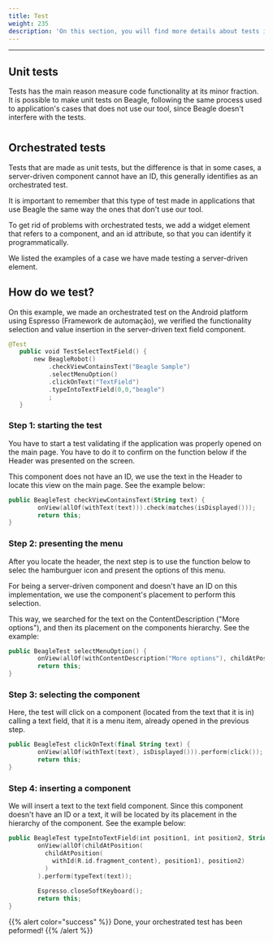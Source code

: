 ```yaml
---
title: Test
weight: 235
description: 'On this section, you will find more details about tests in Beagle's applications.'
---
```


---

## Unit tests

Tests has the main reason measure code functionality at its minor fraction. It is possible to make unit tests on Beagle, following the same process used to application's cases that does not use our tool, since Beagle doesn't interfere with the tests.

#

## Orchestrated tests 
Tests that are made as unit tests, but the difference is that in some cases, a server-driven component cannot have an ID, this generally identifies as an orchestrated test.

It is important to remember that this type of test made in applications that use Beagle the same way the ones that don't use our tool.


To get rid of problems with orchestrated tests, we add a widget element that refers to a component, and an id attribute, so that you can identify it programmatically.


We listed the examples of a case we have made testing a server-driven element. 

## How do we test?

On this example, we made an orchestrated test on the Android platform using Espresso (Framework de automação), we verified the functionality selection and value insertion in the server-driven text field component.

 ```Kotlin
@Test
    public void TestSelectTextField() {
        new BeagleRobot()
            .checkViewContainsText("Beagle Sample")
            .selectMenuOption()
            .clickOnText("TextField")
            .typeIntoTextField(0,0,"beagle")
            ;
    }
````

###  Step 1: starting the test

You have to start a test validating if the application was properly opened on the main page. You have to do it to confirm on the function below if the Header was presented on the screen.


This component does not have an ID, we use the text in the Header to locate this view on the main page. See the example below: 

```Kotlin
public BeagleTest checkViewContainsText(String text) {
        onView(allOf(withText(text))).check(matches(isDisplayed()));
        return this;
}
````
### Step 2: presenting the menu

After you locate the header, the next step is to use the function below to selec the hamburguer icon and present the options of this menu.

For being a server-driven component and doesn't have an ID on this implementation, we use the component's placement to perform this selection.

This way, we searched for the text on the ContentDescription ("More options"), and then its placement on the components hierarchy. See the example:

```Kotlin
public BeagleTest selectMenuOption() {
        onView(allOf(withContentDescription("More options"), childAtPosition(childAtPosition(withId(R.id.action_bar), 1), 0))).perform(click());
        return this;
}
````

### Step 3: selecting the component

Here, the test will click on a component (located from the text that it is in) calling a text field, that it is a menu item, already opened in the previous step.

```Kotlin
public BeagleTest clickOnText(final String text) {
        onView(allOf(withText(text), isDisplayed())).perform(click());
        return this;
}
````
### Step 4: inserting a component

We will insert a text to the text field component. Since this component doesn't have an ID or a text, it will be located by its placement in the hierarchy of the component. See the example below:

```Kotlin
public BeagleTest typeIntoTextField(int position1, int position2, String text) {
        onView(allOf(childAtPosition(
          childAtPosition(
            withId(R.id.fragment_content), position1), position2)
          )
        ).perform(typeText(text));
                
        Espresso.closeSoftKeyboard();
        return this;
}
````

{{% alert color="success" %}}
Done, your orchestrated test has been peformed! 
{{% /alert %}}

